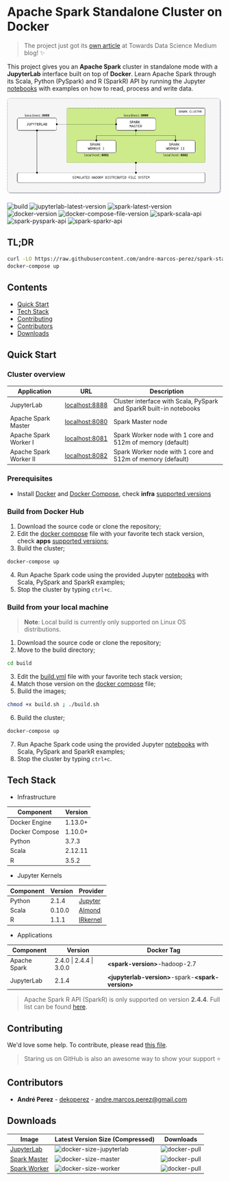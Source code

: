 # Apache Spark Standalone Cluster on Docker

> The project just got its [own article](https://towardsdatascience.com/apache-spark-cluster-on-docker-ft-a-juyterlab-interface-418383c95445) at Towards Data Science Medium blog! :sparkles:

This project gives you an **Apache Spark** cluster in standalone mode with a **JupyterLab** interface built on top of **Docker**.
Learn Apache Spark through its Scala, Python (PySpark) and R (SparkR) API by running the Jupyter [notebooks](build/workspace/) with examples on how to read, process and write data.

<p align="center"><img src="docs/image/cluster-architecture.png"></p>

![build](https://github.com/andre-marcos-perez/spark-standalone-cluster-on-docker/workflows/build/badge.svg?branch=master)
![jupyterlab-latest-version](https://img.shields.io/docker/v/andreper/jupyterlab/2.1.4-spark-3.0.0?color=yellow&label=jupyterlab-latest)
![spark-latest-version](https://img.shields.io/docker/v/andreper/spark-master/3.0.0-hadoop-2.7?color=yellow&label=spark-latest)
![docker-version](https://img.shields.io/badge/docker-v1.13.0%2B-blue)
![docker-compose-file-version](https://img.shields.io/badge/docker--compose-v1.10.0%2B-blue)
![spark-scala-api](https://img.shields.io/badge/spark%20api-scala-red)
![spark-pyspark-api](https://img.shields.io/badge/spark%20api-pyspark-red)
![spark-sparkr-api](https://img.shields.io/badge/spark%20api-sparkr-red)

## TL;DR

```bash
curl -LO https://raw.githubusercontent.com/andre-marcos-perez/spark-standalone-cluster-on-docker/master/docker-compose.yml
docker-compose up
```

## Contents

- [Quick Start](#quick-start)
- [Tech Stack](#tech-stack)
- [Contributing](#contributing)
- [Contributors](#contributors)
- [Downloads](#downloads)

## <a name="quick-start"></a>Quick Start

### Cluster overview

| Application            | URL                                      | Description                                                         |
| ---------------------- | ---------------------------------------- | ------------------------------------------------------------------- |
| JupyterLab             | [localhost:8888](http://localhost:8888/) | Cluster interface with Scala, PySpark and SparkR built-in notebooks |
| Apache Spark Master    | [localhost:8080](http://localhost:8080/) | Spark Master node                                                   |
| Apache Spark Worker I  | [localhost:8081](http://localhost:8081/) | Spark Worker node with 1 core and 512m of memory (default)          |
| Apache Spark Worker II | [localhost:8082](http://localhost:8082/) | Spark Worker node with 1 core and 512m of memory (default)          |

### Prerequisites

 - Install [Docker](https://docs.docker.com/get-docker/) and [Docker Compose](https://docs.docker.com/compose/install/), check **infra** [supported versions](#tech-stack)

### Build from Docker Hub

1. Download the source code or clone the repository;
2. Edit the [docker compose](docker-compose.yml) file with your favorite tech stack version, check **apps** [supported versions](#tech-stack);
3. Build the cluster;

```bash
docker-compose up
```

4. Run Apache Spark code using the provided Jupyter [notebooks](build/workspace/) with Scala, PySpark and SparkR examples;
5. Stop the cluster by typing `ctrl+c`.

### Build from your local machine

> **Note**: Local build is currently only supported on Linux OS distributions.

1. Download the source code or clone the repository;
2. Move to the build directory;

```bash
cd build
```

3. Edit the [build.yml](build/build.yml) file with your favorite tech stack version;
4. Match those version on the [docker compose](build/docker-compose.yml) file;
5. Build the images;

```bash
chmod +x build.sh ; ./build.sh
```

6. Build the cluster;

```bash
docker-compose up
```

7. Run Apache Spark code using the provided Jupyter [notebooks](build/workspace/) with Scala, PySpark and SparkR examples;
8. Stop the cluster by typing `ctrl+c`.

## <a name="tech-stack"></a>Tech Stack

- Infrastructure

| Component      | Version |
| -------------- | ------- |
| Docker Engine  | 1.13.0+ |
| Docker Compose | 1.10.0+ |
| Python         | 3.7.3   |
| Scala          | 2.12.11 |
| R              | 3.5.2   |

- Jupyter Kernels

| Component      | Version | Provider                                |
| -------------- | ------- | --------------------------------------- |
| Python         | 2.1.4   | [Jupyter](https://jupyter.org/)         |
| Scala          | 0.10.0  | [Almond](https://almond.sh/)            |
| R              | 1.1.1   | [IRkernel](https://irkernel.github.io/) |

- Applications

| Component      | Version                 | Docker Tag                                           |
| -------------- | ----------------------  | ---------------------------------------------------- |
| Apache Spark   | 2.4.0 \| 2.4.4 \| 3.0.0 | **\<spark-version>**-hadoop-2.7                      |
| JupyterLab     | 2.1.4                   | **\<jupyterlab-version>**-spark-**\<spark-version>** |

> Apache Spark R API (SparkR) is only supported on version **2.4.4**. Full list can be found [here](https://cran.r-project.org/src/contrib/Archive/SparkR/).

## <a name="contributing"></a>Contributing

We'd love some help. To contribute, please read [this file](CONTRIBUTING.md).

> Staring us on GitHub is also an awesome way to show your support :star:

## <a name="contributors"></a>Contributors

 - **André Perez** - [dekoperez](https://twitter.com/dekoperez) - andre.marcos.perez@gmail.com

## <a name="downloads"></a>Downloads

| Image                                                          | Latest Version Size (Compressed)                                                               | Downloads                                                                 |
| -------------------------------------------------------------- | ---------------------------------------------------------------------------------------------- | ------------------------------------------------------------------------- |
| [JupyterLab](https://hub.docker.com/r/andreper/jupyterlab)     | ![docker-size-jupyterlab](https://img.shields.io/docker/image-size/andreper/jupyterlab/latest) | ![docker-pull](https://img.shields.io/docker/pulls/andreper/jupyterlab)   |
| [Spark Master](https://hub.docker.com/r/andreper/spark-master) | ![docker-size-master](https://img.shields.io/docker/image-size/andreper/spark-master/latest)   | ![docker-pull](https://img.shields.io/docker/pulls/andreper/spark-master) |
| [Spark Worker](https://hub.docker.com/r/andreper/spark-worker) | ![docker-size-worker](https://img.shields.io/docker/image-size/andreper/spark-worker/latest)   | ![docker-pull](https://img.shields.io/docker/pulls/andreper/spark-worker) |
